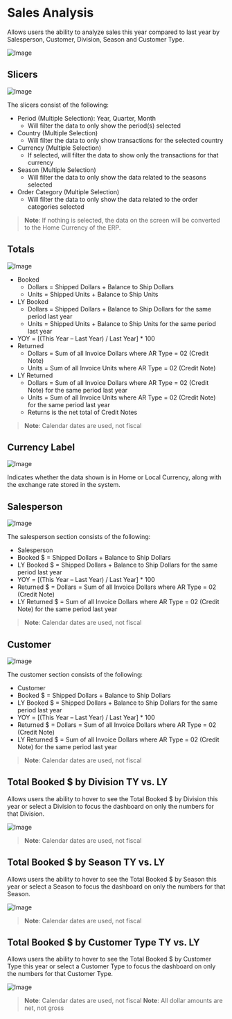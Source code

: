 # Sales Analysis

Allows users the ability to analyze sales this year compared to last year by Salesperson, Customer, Division, Season and Customer Type.

![Image](../assets/img/sales-sales-analysis.png)

## Slicers

![Image](../assets/img/sales-sales-analysis-slicers-264x232.png)

The slicers consist of the following:

* Period (Multiple Selection): Year, Quarter, Month
  * Will filter the data to only show the period(s) selected
* Country (Multiple Selection)
  * Will filter the data to only show transactions for the selected country
* Currency (Multiple Selection)
  * If selected, will filter the data to show only the transactions for that currency
* Season (Multiple Selection)
  * Will filter the data to only show the data related to the seasons selected
* Order Category (Multiple Selection)
  * Will filter the data to only show the data related to the order categories selected

> **Note**: If nothing is selected, the data on the screen will be converted to the Home Currency of the ERP.

## Totals

![Image](../assets/img/sales-sales-analysis-totals.png)

* Booked
  * Dollars = Shipped Dollars + Balance to Ship Dollars
  * Units = Shipped Units + Balance to Ship Units
* LY Booked
  * Dollars = Shipped Dollars + Balance to Ship Dollars for the same period last year
  * Units = Shipped Units + Balance to Ship Units for the same period last year
* YOY = [(This Year – Last Year) / Last Year] * 100
* Returned
  * Dollars = Sum of all Invoice Dollars where AR Type = 02 (Credit Note)
  * Units = Sum of all Invoice Units where AR Type = 02 (Credit Note)
* LY Returned
  * Dollars = Sum of all Invoice Dollars where AR Type = 02 (Credit Note) for the same period last year
  * Units = Sum of all Invoice Units where AR Type = 02 (Credit Note) for the same period last year
  * Returns is the net total of Credit Notes

> **Note**: Calendar dates are used, not fiscal

## Currency Label

![Image](../assets/img/sales-sales-analysis-currency.png)

Indicates whether the data shown is in Home or Local Currency, along with the exchange rate stored in the system.

## Salesperson

![Image](../assets/img/sales-sales-analysis-salesperson.png)

The salesperson section consists of the following:

* Salesperson
* Booked $ = Shipped Dollars + Balance to Ship Dollars
* LY Booked $ = Shipped Dollars + Balance to Ship Dollars for the same period last year
* YOY = [(This Year – Last Year) / Last Year] * 100
* Returned $ = Dollars = Sum of all Invoice Dollars where AR Type = 02 (Credit Note)
* LY Returned $ = Sum of all Invoice Dollars where AR Type = 02 (Credit Note) for the same period last year

> **Note**: Calendar dates are used, not fiscal

## Customer

![Image](../assets/img/sales-sales-analysis-customer.png)

The customer section consists of the following:

* Customer
* Booked $ = Shipped Dollars + Balance to Ship Dollars
* LY Booked $ = Shipped Dollars + Balance to Ship Dollars for the same period last year
* YOY = [(This Year – Last Year) / Last Year] * 100
* Returned $ = Dollars = Sum of all Invoice Dollars where AR Type = 02 (Credit Note)
* LY Returned $ = Sum of all Invoice Dollars where AR Type = 02 (Credit Note) for the same period last year

> **Note**: Calendar dates are used, not fiscal

## Total Booked $ by Division TY vs. LY

Allows users the ability to hover to see the Total Booked $ by Division this year or select a Division to focus the dashboard on only the numbers for that Division.

![Image](../assets/img/sales-sales-analysis-booked-by-division.gif)

> **Note**: Calendar dates are used, not fiscal

## Total Booked $ by Season TY vs. LY

Allows users the ability to hover to see the Total Booked $ by Season this year or select a Season to focus the dashboard on only the numbers for that Season.

![Image](../assets/img/sales-sales-analysis-booked-by-season.gif)

> **Note**: Calendar dates are used, not fiscal

## Total Booked $ by Customer Type TY vs. LY

Allows users the ability to hover to see the Total Booked $ by Customer Type this year or select a Customer Type to focus the dashboard on only the numbers for that Customer Type.

![Image](../assets/img/sales-sales-analysis-booked-by-customer-type.gif)

> **Note**: Calendar dates are used, not fiscal
> **Note**: All dollar amounts are net, not gross
